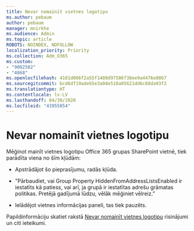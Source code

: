 ```yaml
---
title: Nevar nomainīt vietnes logotipu
ms.author: pebaum
author: pebaum
manager: mnirkhe
ms.audience: Admin
ms.topic: article
ROBOTS: NOINDEX, NOFOLLOW
localization_priority: Priority
ms.collection: Adm_O365
ms.custom:
- "9002502"
- "4868"
ms.openlocfilehash: 4101d066f2a55f1480d97586f38ee9a4476e80b7
ms.sourcegitcommit: bcd6df19adeb5e3a04e518a05621dd6c68da93f2
ms.translationtype: HT
ms.contentlocale: lv-LV
ms.lasthandoff: 04/30/2020
ms.locfileid: "43955854"
---
```

# <a name="unable-to-change-site-logo"></a>Nevar nomainīt vietnes logotipu

Mēģinot mainīt vietnes logotipu Office 365 grupas SharePoint vietnē, tiek parādīta viena no šīm kļūdām:

- Apstrādājot šo pieprasījumu, radās kļūda.

- "Pārbaudiet, vai Group Property HiddenFromAddressListsEnabled ir iestatīts kā patiess, vai arī, ja grupā ir iestatītas adrešu grāmatas politikas. Pretējā gadījumā lūdzu, vēlāk mēģiniet vēlreiz.”

- Ielādējot vietnes informācijas paneli, tas tiek pauzēts.

Papildinformāciju skatiet rakstā [Nevar nomainīt vietnes logotipu](https://docs.microsoft.com/sharepoint/troubleshoot/sites/error-when-changing-o365-site-logo) risinājumi un citi ieteikumi.
